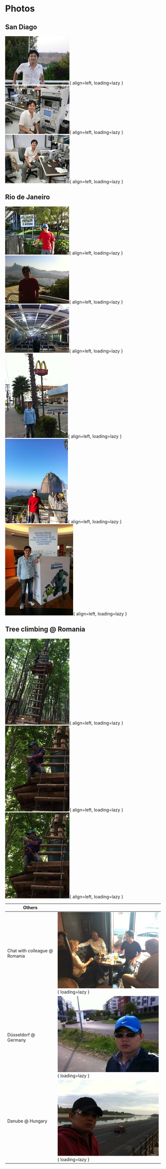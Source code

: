 # Photos

## San Diago

![Placeholder](san_diago_0001.jpg){ align=left, loading=lazy }
![Placeholder](san_diago_0002.jpg){ align=left, loading=lazy }
![Placeholder](san_diago_0003.jpg){ align=left, loading=lazy }

## Rio de Janeiro

![Placeholder](rio_0001.jpg){ align=left, loading=lazy }
![Placeholder](rio_0002.jpg){ align=left, loading=lazy }
![Placeholder](rio_0003.jpg){ align=left, loading=lazy }
![Placeholder](rio_0004.jpg){ align=left, loading=lazy }
![Placeholder](rio_0005.jpg){ align=left, loading=lazy }
![Placeholder](rio_0006.jpg){ align=left, loading=lazy }

## Tree climbing @ Romania

![Placeholder](romania_0001.jpg){ align=left, loading=lazy }
![Placeholder](romania_0002.jpg){ align=left,  loading=lazy }
![Placeholder](romania_0003.jpg){ align=left,  loading=lazy }



| Others                      |                                                  |
----------------------------- | -------------------------------------------------|
Chat with colleague @ Romania | ![Placeholder](romania_0004.jpg){ loading=lazy } |
Düsseldorf  @ Germany         | ![Placeholder](germany_0001.jpg){ loading=lazy } |
Danube @ Hungary              | ![Placeholder](hungary_0001.jpg){ loading=lazy } |





